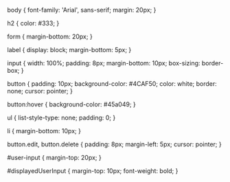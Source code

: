 body {
    font-family: 'Arial', sans-serif;
    margin: 20px;
}

h2 {
    color: #333;
}

form {
    margin-bottom: 20px;
}

label {
    display: block;
    margin-bottom: 5px;
}

input {
    width: 100%;
    padding: 8px;
    margin-bottom: 10px;
    box-sizing: border-box;
}

button {
    padding: 10px;
    background-color: #4CAF50;
    color: white;
    border: none;
    cursor: pointer;
}

button:hover {
    background-color: #45a049;
}

ul {
    list-style-type: none;
    padding: 0;
}

li {
    margin-bottom: 10px;
}

button.edit, button.delete {
    padding: 8px;
    margin-left: 5px;
    cursor: pointer;
}

#user-input {
    margin-top: 20px;
}

#displayedUserInput {
    margin-top: 10px;
    font-weight: bold;
}

